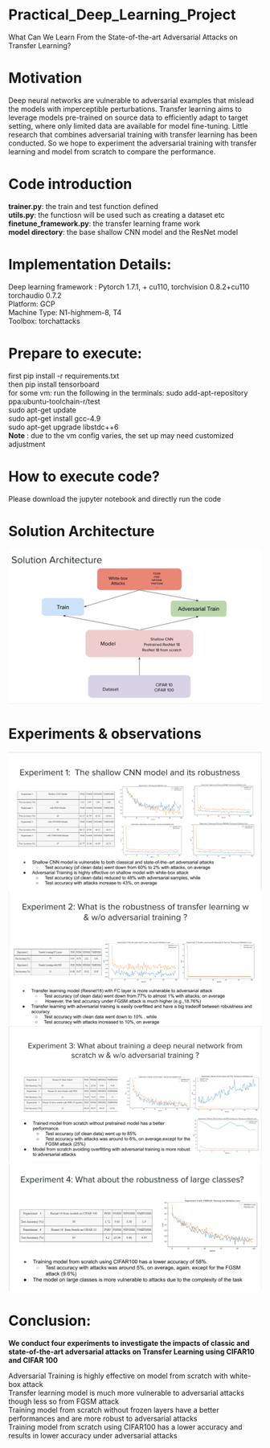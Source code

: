 # Practical_Deep_Learning_Project
What Can We Learn From the State-of-the-art Adversarial Attacks on Transfer Learning?

# Motivation 

Deep neural networks are vulnerable to adversarial examples that mislead the models with imperceptible perturbations. Transfer learning aims to leverage models pre-trained on source data to efficiently adapt to target setting, where only limited data are available for model fine-tuning.
Little research that combines adversarial training with transfer learning has been conducted. So we hope to experiment the adversarial training with transfer learning and model from scratch to compare the performance.



# Code introduction 
**trainer.py**: the train and test function defined\
**utils.py**: the functiosn will be used such as creating a dataset etc \
**finetune_framework.py**: the transfer learning frame work\
**model directory**: the base shallow CNN model and the ResNet model

# Implementation Details: 
Deep learning framework : Pytorch 1.7.1, + cu110, torchvision 0.8.2+cu110 torchaudio 0.7.2 \
Platform: GCP \
Machine Type: N1-highmem-8, T4 \
Toolbox: torchattacks


# Prepare to execute: 
first pip install -r requirements.txt\
then pip install tensorboard \
for some vm: run the following in the terminals: 
sudo add-apt-repository ppa:ubuntu-toolchain-r/test \
sudo apt-get update \
sudo apt-get install gcc-4.9 \
sudo apt-get upgrade libstdc++6\
**Note** : due to the vm config varies,  the set up may need customized adjustment
# How to execute code? 
Please download the jupyter notebook and directly run the code
# Solution Architecture
![image info](./solution_arch.png)
# Experiments & observations 
![image info](./exp_1.png)
![image info](./exp_2.png)
![image info](./exp_3.png)
![image info](./exp_4.png)

# Conclusion:

**We conduct four experiments to investigate the impacts of classic and state-of-the-art adversarial attacks on Transfer Learning using CIFAR10 and CIFAR 100**


Adversarial Training is highly effective on model from scratch with white-box attack\
Transfer learning model is much more vulnerable to adversarial attacks though less so from FGSM attack\
Training model from scratch without frozen layers have a better performances and are more robust to adversarial attacks\
Training model from scratch using CIFAR100 has a lower accuracy and results in lower accuracy under adversarial attacks





